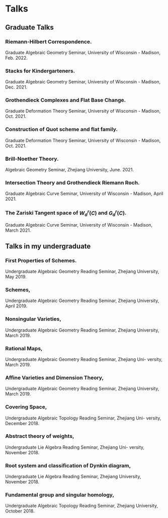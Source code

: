 # Talks

## Graduate Talks
### Riemann-Hilbert Correspondence. 
Graduate Algebraic Geometry Seminar, University of Wisconsin - Madison, Feb. 2022.

### Stacks for Kindergarteners. 
Graduate Algebraic Geometry Seminar, University of Wisconsin - Madison, Dec. 2021.

### Grothendieck Complexes and Flat Base Change.
 Graduate Deformation Theory Seminar, University of Wisconsin - Madison, Oct. 2021.

### Construction of Quot scheme and flat family.
 Graduate Deformation Theory Seminar, University of Wisconsin - Madison, Oct. 2021.

### Brill-Noether Theory. 
Algebraic Geometry Seminar, Zhejiang University, June. 2021.

### Intersection Theory and Grothendieck Riemann Roch.  
Graduate Algebraic Curve Seminar, University of Wisconsin - Madison, April 2021.

### The Zariski Tangent space of $W^r_d(C)$ and $G^r_d(C)$. 
Graduate Algebraic Curve Seminar, University of Wisconsin - Madison, March 2021.

## Talks in my undergraduate

### First Properties of Schemes. 
Undergraduate Algebraic Geometry Reading Seminar, Zhejiang University, May 2019.
### Schemes, 
Undergraduate Algebraic Geometry Reading Seminar, Zhejiang University, April 2019.
### Nonsingular Varieties, 
Undergraduate Algebraic Geometry Reading Seminar, Zhejiang University, March 2019.
### Rational Maps, 
Undergraduate Algebraic Geometry Reading Seminar, Zhejiang Uni- versity, March 2019.
### Affine Varieties and Dimension Theory, 
Undergraduate Algebraic Geometry Reading Seminar, Zhejiang University, March 2019.
### Covering Space, 
Undergraduate Algebraic Topology Reading Seminar, Zhejiang Uni- versity, December 2018.
### Abstract theory of weights, 
Undergraduate Lie Algebra Reading Seminar, Zhejiang Uni- versity, November 2018.
### Root system and classification of Dynkin diagram, 
Undergraduate Lie Algebra Reading Seminar, Zhejiang University, November 2018.
### Fundamental group and singular homology,
Undergraduate Algebraic Topology Reading Seminar, Zhejiang University, October 2018.